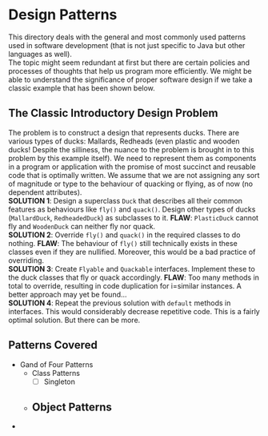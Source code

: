 # Design Patterns

This directory deals with the general and most commonly used patterns used in software development (that is not just specific to Java but other languages as well).<br />
The topic might seem redundant at first but there are certain policies and processes of thoughts that help us program more efficiently. We might be able to understand the significance of proper software design if we take a classic example that has been shown below.


## The Classic Introductory Design Problem

The problem is to construct a design that represents ducks. There are various types of ducks: Mallards, Redheads (even plastic and wooden ducks! Despite the silliness, the nuance to the problem is brought in to this problem by this example itself). We need to represent them as components in a program or application with the promise of most succinct and reusable code that is optimally written. We assume that we are not assigning any sort of magnitude or type to the behaviour of quacking or flying, as of now (no dependent attributes).<br />
**SOLUTION 1**: Design a superclass `Duck` that describes all their common features as behaviours like `fly()` and `quack()`. Design other types of ducks (`MallardDuck`, `RedheadedDuck`) as subclasses to it. **FLAW**: `PlasticDuck` cannot fly and `WoodenDuck` can neither fly nor quack.<br />
**SOLUTION 2**: Override `fly()` and `quack()` in the required classes to do nothing. **FLAW**: The behaviour of `fly()` still technically exists in these classes even if they are nullified. Moreover, this would be a bad practice of overriding.<br />
**SOLUTION 3**: Create `Flyable` and `Quackable` interfaces. Implement these to the duck classes that fly or quack accordingly. **FLAW**: Too many methods in total to override, resulting in code duplication for i=similar instances. A better approach may yet be found...<br />
**SOLUTION 4**: Repeat the previous solution with `default` methods in interfaces. This would considerably decrease repetitive code. This is a fairly optimal solution. But there can be more.


## Patterns Covered

- Gand of Four Patterns
  - Class Patterns
    - [ ] Singleton
  - Object Patterns
    - 
- 
